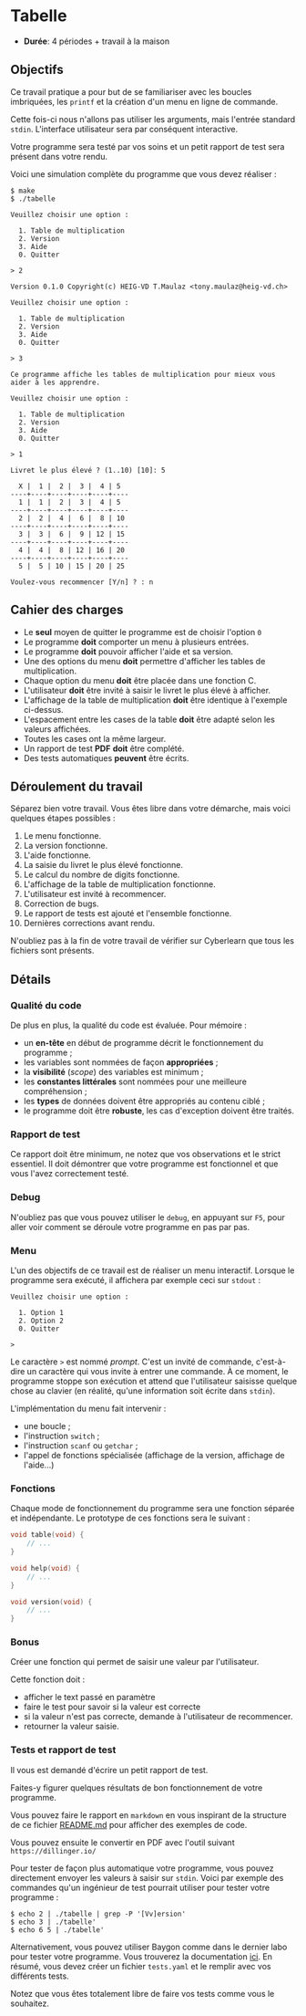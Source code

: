 # Tabelle

- **Durée**: 4 périodes + travail à la maison

## Objectifs

Ce travail pratique a pour but de se familiariser avec les boucles imbriquées, les `printf` et la création d'un menu en ligne de commande.

Cette fois-ci nous n'allons pas utiliser les arguments, mais l'entrée standard `stdin`. L'interface utilisateur sera par conséquent interactive. 

Votre programme sera testé par vos soins et un petit rapport de test sera présent dans votre rendu.

Voici une simulation complète du programme que vous devez réaliser : 

```console
$ make
$ ./tabelle

Veuillez choisir une option :

  1. Table de multiplication
  2. Version
  3. Aide
  0. Quitter

> 2

Version 0.1.0 Copyright(c) HEIG-VD T.Maulaz <tony.maulaz@heig-vd.ch>

Veuillez choisir une option :

  1. Table de multiplication
  2. Version
  3. Aide
  0. Quitter

> 3

Ce programme affiche les tables de multiplication pour mieux vous aider à les apprendre. 

Veuillez choisir une option :

  1. Table de multiplication
  2. Version
  3. Aide
  0. Quitter

> 1

Livret le plus élevé ? (1..10) [10]: 5

  X |  1 |  2 |  3 |  4 | 5
----+----+----+----+----+----
  1 |  1 |  2 |  3 |  4 | 5
----+----+----+----+----+----
  2 |  2 |  4 |  6 |  8 | 10
----+----+----+----+----+----
  3 |  3 |  6 |  9 | 12 | 15
----+----+----+----+----+----
  4 |  4 |  8 | 12 | 16 | 20
----+----+----+----+----+----
  5 |  5 | 10 | 15 | 20 | 25

Voulez-vous recommencer [Y/n] ? : n

```

## Cahier des charges

- Le **seul** moyen de quitter le programme est de choisir l'option `0`
- Le programme **doit** comporter un menu à plusieurs entrées.
- Le programme **doit** pouvoir afficher l'aide et sa version.
- Une des options du menu **doit** permettre d'afficher les tables de multiplication.
- Chaque option du menu **doit** être placée dans une fonction C.
- L'utilisateur **doit** être invité à saisir le livret le plus élevé à afficher.
- L'affichage de la table de multiplication **doit** être identique à l'exemple ci-dessus.
- L'espacement entre les cases de la table **doit** être adapté selon les valeurs affichées.
- Toutes les cases ont la même largeur.
- Un rapport de test **PDF** **doit** être complété.
- Des tests automatiques **peuvent** être écrits.

## Déroulement du travail

Séparez bien votre travail. Vous êtes libre dans votre démarche, mais voici quelques étapes possibles :

1. Le menu fonctionne.
2. La version fonctionne.
3. L'aide fonctionne.
4. La saisie du livret le plus élevé fonctionne.
5. Le calcul du nombre de digits fonctionne.
6. L'affichage de la table de multiplication fonctionne.
7. L'utilisateur est invité à recommencer.
8. Correction de bugs.
9. Le rapport de tests est ajouté et l'ensemble fonctionne.
10. Dernières corrections avant rendu.

N'oubliez pas à la fin de votre travail de vérifier sur Cyberlearn que tous les fichiers sont présents.

## Détails

### Qualité du code

De plus en plus, la qualité du code est évaluée. Pour mémoire :

- un **en-tête** en début de programme décrit le fonctionnement du programme ;
- les variables sont nommées de façon **appropriées** ;
- la **visibilité** (*scope*) des variables est minimum ;
- les **constantes littérales** sont nommées pour une meilleure compréhension ;
- les **types** de données doivent être appropriés au contenu ciblé ;
- le programme doit être **robuste**, les cas d'exception doivent être traités.

### Rapport de test

Ce rapport doit être minimum, ne notez que vos observations et le strict essentiel. Il doit démontrer que votre programme est fonctionnel et que vous l'avez correctement testé.

### Debug

N'oubliez pas que vous pouvez utiliser le `debug`, en appuyant sur `F5`, pour aller voir comment se déroule votre programme en pas par pas.

### Menu

L'un des objectifs de ce travail est de réaliser un menu interactif. Lorsque le programme sera exécuté, il affichera par exemple ceci sur `stdout` :

```console
Veuillez choisir une option :

  1. Option 1
  2. Option 2
  0. Quitter

>

```

Le caractère `>` est nommé *prompt*. C'est un invité de commande, c'est-à-dire un caractère qui vous invite à entrer une commande. À ce moment, le programme stoppe son exécution et attend que l'utilisateur saisisse quelque chose au clavier (en réalité, qu'une information soit écrite dans `stdin`).

L'implémentation du menu fait intervenir :

- une boucle ;
- l'instruction `switch` ;
- l'instruction `scanf` ou `getchar` ;
- l'appel de fonctions spécialisée (affichage de la version, affichage de l'aide...)


### Fonctions

Chaque mode de fonctionnement du programme sera une fonction séparée et indépendante. Le prototype de ces fonctions sera le suivant :

```c
void table(void) {
    // ...
}

void help(void) {
    // ...
}

void version(void) {
    // ...
}
```

### Bonus

Créer une fonction qui permet de saisir une valeur par l'utilisateur. 

Cette fonction doit :
-  afficher le text passé en paramètre 
-  faire le test pour savoir si la valeur est correcte
-  si la valeur n'est pas correcte, demande à l'utilisateur de recommencer.
-  retourner la valeur saisie.

### Tests et rapport de test

Il vous est demandé d'écrire un petit rapport de test.

Faites-y figurer quelques résultats de bon fonctionnement de votre programme. 

Vous pouvez faire le rapport en `markdown` en vous inspirant de la structure de ce fichier [README.md](README.md) pour afficher des exemples de code.

Vous pouvez ensuite le convertir en PDF avec l'outil suivant `https://dillinger.io/`

Pour tester de façon plus automatique votre programme, vous pouvez directement envoyer les valeurs à saisir sur `stdin`. Voici par exemple des commandes qu'un ingénieur de test pourrait utiliser pour tester votre programme :

```console
$ echo 2 | ./tabelle | grep -P '[Vv]ersion'
$ echo 3 | ./tabelle'
$ echo 6 5 | ./tabelle'
```

Alternativement, vous pouvez utiliser Baygon comme dans le dernier labo pour tester votre programme. Vous trouverez la documentation [ici](https://heig-tin-info.github.io/baygon/). En résumé, vous devez créer un fichier `tests.yaml` et le remplir avec vos différents tests.

Notez que vous êtes totalement libre de faire vos tests comme vous le souhaitez.
